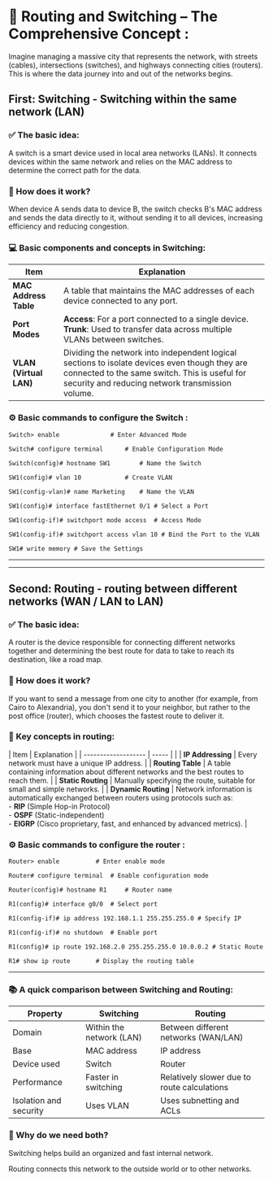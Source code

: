 # 🔁 Routing and Switching – The Comprehensive Concept :

Imagine managing a massive city that represents the network, with streets (cables), 
intersections (switches), and highways connecting cities (routers).
This is where the data journey into and out of the networks begins.

##  First: Switching - Switching within the same network (LAN)

### ✅ The basic idea:
A switch is a smart device used in local area networks (LANs). 
It connects devices within the same network and relies on the MAC address to determine the correct path for the data.

### 🧠 How does it work?
When device A sends data to device B, the switch checks B's MAC address and sends the data directly to it,
without sending it to all devices, increasing efficiency and reducing congestion.


### 💻 Basic components and concepts in Switching:

| Item | Explanation |
| ------ | ------ |
| **MAC Address Table** | A table that maintains the MAC addresses of each device connected to any port. |
| **Port Modes** | **Access**: For a port connected to a single device. <br> **Trunk**: Used to transfer data across multiple VLANs between switches. |
| **VLAN (Virtual LAN)** | Dividing the network into independent logical sections to isolate devices even though they are connected to the same switch. This is useful for security and reducing network transmission volume. |


### ⚙️ Basic commands to configure the Switch :

```
Switch> enable 				# Enter Advanced Mode

Switch# configure terminal 		# Enable Configuration Mode

Switch(config)# hostname SW1 		# Name the Switch

SW1(config)# vlan 10 			# Create VLAN

SW1(config-vlan)# name Marketing 	# Name the VLAN

SW1(config)# interface fastEthernet 0/1 # Select a Port

SW1(config-if)# switchport mode access 	# Access Mode

SW1(config-if)# switchport access vlan 10 # Bind the Port to the VLAN

SW1# write memory # Save the Settings

```

---

---

## Second: Routing - routing between different networks (WAN / LAN to LAN)

### ✅ The basic idea:
A router is the device responsible for connecting different networks together and determining the best route for data to take to reach its destination, like a road map.

### 🧠 How does it work?
If you want to send a message from one city to another (for example, from Cairo to Alexandria), you don't send it to your neighbor, but rather to the post office (router), which chooses the fastest route to deliver it.


### 📘 Key concepts in routing:

| Item | Explanation |
| ------------------- | ----- | |
| **IP Addressing** | Every network must have a unique IP address. |
| **Routing Table** | A table containing information about different networks and the best routes to reach them. |
| **Static Routing** | Manually specifying the route, suitable for small and simple networks. |
| **Dynamic Routing** | Network information is automatically exchanged between routers using protocols such as: <br> - **RIP** (Simple Hop-in Protocol) <br> - **OSPF** (Static-independent) <br> - **EIGRP** (Cisco proprietary, fast, and enhanced by advanced metrics). |


### ⚙️ Basic commands to configure the router :

```
Router> enable 			# Enter enable mode

Router# configure terminal 	# Enable configuration mode

Router(config)# hostname R1 	# Router name

R1(config)# interface g0/0 	# Select port

R1(config-if)# ip address 192.168.1.1 255.255.255.0 # Specify IP

R1(config-if)# no shutdown 	# Enable port

R1(config)# ip route 192.168.2.0 255.255.255.0 10.0.0.2 # Static Route

R1# show ip route 		# Display the routing table
```

---

### 📚 A quick comparison between Switching and Routing:

| Property | Switching | Routing |
| ---------------- | ----------------- | --------------- |
| Domain | Within the network (LAN) | Between different networks (WAN/LAN) |
| Base | MAC address | IP address |
| Device used | Switch | Router |
| Performance | Faster in switching | Relatively slower due to route calculations |
| Isolation and security | Uses VLAN | Uses subnetting and ACLs |


### 🧠 Why do we need both?
Switching helps build an organized and fast internal network.

Routing connects this network to the outside world or to other networks.

